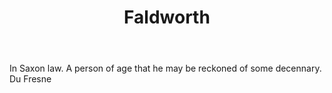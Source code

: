 ---
title: Faldworth
letter: F
permalink: "/definitions/bld-faldworth.html"
body: In Saxon law. A person of age that he may be reckoned of some decennary. Du
  Fresne
published_at: '2018-07-07'
source: Black's Law Dictionary 2nd Ed (1910)
layout: post
---